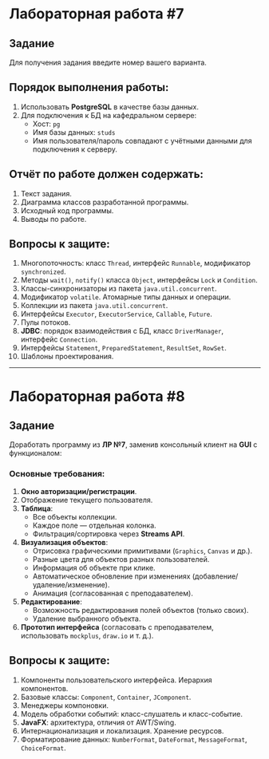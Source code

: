 # Лабораторная работа #7

## Задание
Для получения задания введите номер вашего варианта.

## Порядок выполнения работы:
1. Использовать **PostgreSQL** в качестве базы данных.
2. Для подключения к БД на кафедральном сервере:
   - Хост: `pg`
   - Имя базы данных: `studs`
   - Имя пользователя/пароль совпадают с учётными данными для подключения к серверу.

## Отчёт по работе должен содержать:
1. Текст задания.
2. Диаграмма классов разработанной программы.
3. Исходный код программы.
4. Выводы по работе.

## Вопросы к защите:
1. Многопоточность: класс `Thread`, интерфейс `Runnable`, модификатор `synchronized`.
2. Методы `wait()`, `notify()` класса `Object`, интерфейсы `Lock` и `Condition`.
3. Классы-синхронизаторы из пакета `java.util.concurrent`.
4. Модификатор `volatile`. Атомарные типы данных и операции.
5. Коллекции из пакета `java.util.concurrent`.
6. Интерфейсы `Executor`, `ExecutorService`, `Callable`, `Future`.
7. Пулы потоков.
8. **JDBC**: порядок взаимодействия с БД, класс `DriverManager`, интерфейс `Connection`.
9. Интерфейсы `Statement`, `PreparedStatement`, `ResultSet`, `RowSet`.
10. Шаблоны проектирования.

---

# Лабораторная работа #8

## Задание
Доработать программу из **ЛР №7**, заменив консольный клиент на **GUI** с функционалом:

### Основные требования:
1. **Окно авторизации/регистрации**.
2. Отображение текущего пользователя.
3. **Таблица**:
   - Все объекты коллекции.
   - Каждое поле — отдельная колонка.
   - Фильтрация/сортировка через **Streams API**.
4. **Визуализация объектов**:
   - Отрисовка графическими примитивами (`Graphics`, `Canvas` и др.).
   - Разные цвета для объектов разных пользователей.
   - Информация об объекте при клике.
   - Автоматическое обновление при изменениях (добавление/удаление/изменение).
   - Анимация (согласованная с преподавателем).
5. **Редактирование**:
   - Возможность редактирования полей объектов (только своих).
   - Удаление выбранного объекта.
6. **Прототип интерфейса** (согласовать с преподавателем, использовать `mockplus`, `draw.io` и т. д.).

## Вопросы к защите:
1. Компоненты пользовательского интерфейса. Иерархия компонентов.
2. Базовые классы: `Component`, `Container`, `JComponent`.
3. Менеджеры компоновки.
4. Модель обработки событий: класс-слушатель и класс-событие.
5. **JavaFX**: архитектура, отличия от AWT/Swing.
6. Интернационализация и локализация. Хранение ресурсов.
7. Форматирование данных: `NumberFormat`, `DateFormat`, `MessageFormat`, `ChoiceFormat`.